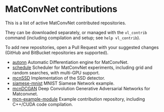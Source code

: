 # MatConvNet contributions

This is a list of active MatConvNet contributed repositories.

They can be downloaded separately, or managed with the `vl_contrib` command (including compilation and setup; see `help vl_contrib`).

To add new repositories, open a Pull Request with your suggested changes (GitHub and BitBucket repositories are supported).

* [autonn](https://github.com/vlfeat/autonn) Automatic Differentiation engine for MatConvNet.
* [schedule](https://github.com/jotaf98/schedule)  Scheduler for MatConvNet experiments, including grid and random searches, with multi-GPU support.
* [mcnSSD](https://github.com/albanie/mcnSSD) Implementation of the SSD detector.
* [siamese-mnist](https://github.com/lenck/siamese-mnist) MNIST Siamese Network example.
* [mcnDCGAN](https://github.com/hbilen/mcnDCGAN) Deep Convolution Generative Adversarial Networks for Matconvnet.
* [mcn-example-module](https://github.com/lenck/mcn-example-module) Example contribution repository, including C++/CUDA code compilation.

